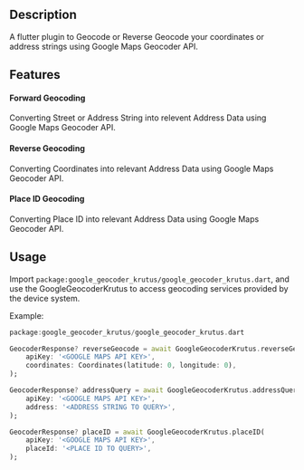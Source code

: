 <!-- 
This README describes the package. If you publish this package to pub.dev,
this README's contents appear on the landing page for your package.

For information about how to write a good package README, see the guide for
[writing package pages](https://dart.dev/guides/libraries/writing-package-pages). 

For general information about developing packages, see the Dart guide for
[creating packages](https://dart.dev/guides/libraries/create-library-packages)
and the Flutter guide for
[developing packages and plugins](https://flutter.dev/developing-packages). 
-->
## Description
A flutter plugin to Geocode or Reverse Geocode your coordinates or address strings using Google Maps Geocoder API.

## Features
#### Forward Geocoding
Converting Street or Address String into relevent Address Data using Google Maps Geocoder API.

#### Reverse Geocoding
Converting Coordinates into relevant Address Data using Google Maps Geocoder API.

#### Place ID Geocoding
Converting Place ID into relevant Address Data using Google Maps Geocoder API.

## Usage

Import `package:google_geocoder_krutus/google_geocoder_krutus.dart`, and use the GoogleGeocoderKrutus to access geocoding services provided by the device system.

Example:

```dart
package:google_geocoder_krutus/google_geocoder_krutus.dart

GeocoderResponse? reverseGeocode = await GoogleGeocoderKrutus.reverseGeoCode(
    apiKey: '<GOOGLE MAPS API KEY>',
    coordinates: Coordinates(latitude: 0, longitude: 0),
);

GeocoderResponse? addressQuery = await GoogleGeocoderKrutus.addressQuery(
    apiKey: '<GOOGLE MAPS API KEY>',
    address: '<ADDRESS STRING TO QUERY>',
);

GeocoderResponse? placeID = await GoogleGeocoderKrutus.placeID(
    apiKey: '<GOOGLE MAPS API KEY>',
    placeId: '<PLACE ID TO QUERY>',
);
```

